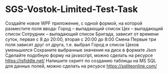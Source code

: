 # SGS-Vostok-Limited-Test-Task
 Создайте новое WPF приложение, с одной формой, на которой разместите поля ввода:  Город – выпадающий список  Цех – выпадающий список  Сотрудник – выпадающий список  Бригада, зависит от времени суток, первая с 8 до 20:00, вторая с 20:00 до 8:00  Смена  Первые три поля зависят друг от друга, т.е. выбрал Город и список Цехов уменьшился   Сохраните выбранные значения на диск в формате Json           Сделайте подобную форму на javascript,  можно сделать на ресурсе https://jsfiddle.net/  Напишите скрипт по созданию таблицы на MS SQL для данных полей, можно сделать на ресурсе https://sqliteonline.com/
